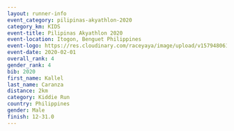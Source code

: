 ```yaml
--- 
layout: runner-info 
event_category: pilipinas-akyathlon-2020 
category_km: KIDS 
event-title: Pilipinas Akyathlon 2020 
event-location: Itogon, Benguet Philippines 
event-logo: https://res.cloudinary.com/raceyaya/image/upload/v1579480618/logo/evil-trails_wm80bv.jpg 
event-date: 2020-02-01 
overall_rank: 4
gender_rank: 4
bib: 2020
first_name: Kallel
last_name: Caranza
distance: 2km
category: Kiddie Run
country: Philippines
gender: Male
finish: 12-31.0
--- 
```

